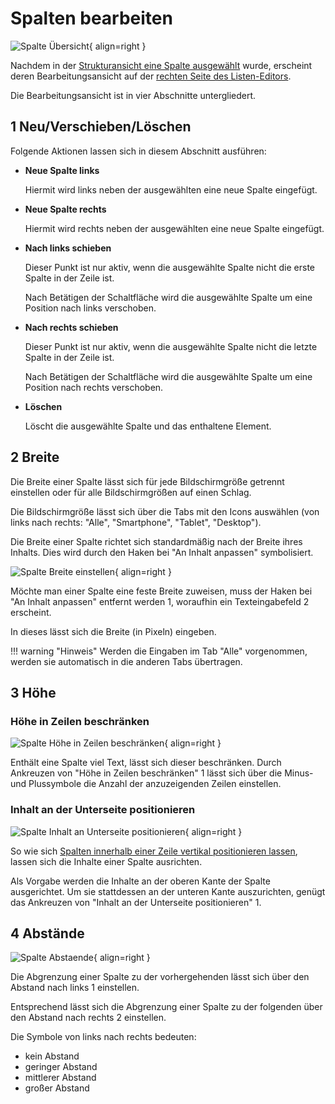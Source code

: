 # Spalten bearbeiten

![Spalte Übersicht](./spalte-uebersicht.png#smartphone){ align=right }

Nachdem in der [Strukturansicht eine Spalte ausgewählt](../listenstruktur/index.md#auswahl-einer-spalte) wurde, erscheint deren Bearbeitungsansicht auf der [rechten Seite des Listen-Editors](../index.md).

Die Bearbeitungsansicht ist in vier Abschnitte untergliedert.

## <span class="number space-right">1</span> Neu/Verschieben/Löschen

Folgende Aktionen lassen sich in diesem Abschnitt ausführen:

- **Neue Spalte links**

    Hiermit wird links neben der ausgewählten eine neue Spalte eingefügt.

- **Neue Spalte rechts**

    Hiermit wird rechts neben der ausgewählten eine neue Spalte eingefügt.

- **Nach links schieben**

    Dieser Punkt ist nur aktiv, wenn die ausgewählte Spalte nicht die erste Spalte in der Zeile ist.

    Nach Betätigen der Schaltfläche wird die ausgewählte Spalte um eine Position nach links verschoben.

- **Nach rechts schieben**

    Dieser Punkt ist nur aktiv, wenn die ausgewählte Spalte nicht die letzte Spalte in der Zeile ist.

    Nach Betätigen der Schaltfläche wird die ausgewählte Spalte um eine Position nach rechts verschoben.

- **Löschen**

    Löscht die ausgewählte Spalte und das enthaltene Element.

## <span class="number space-right">2</span> Breite

Die Breite einer Spalte lässt sich für jede Bildschirmgröße getrennt einstellen oder für alle Bildschirmgrößen auf einen Schlag.

Die Bildschirmgröße lässt sich über die Tabs mit den Icons auswählen (von links nach rechts: "Alle", "Smartphone", "Tablet", "Desktop").

Die Breite einer Spalte richtet sich standardmäßig nach der Breite ihres Inhalts. Dies wird durch den Haken bei "An Inhalt anpassen" symbolisiert.

<div class="margin-bottom-large"></div>

![Spalte Breite einstellen](spalte-breite-einstellen.png#small){ align=right }

Möchte man einer Spalte eine feste Breite zuweisen, muss der Haken bei "An Inhalt anpassen" entfernt werden <span class="number secondary">1</span>, woraufhin ein Texteingabefeld <span class="number secondary">2</span> erscheint.

In dieses lässt sich die Breite (in Pixeln) eingeben.

!!! warning "Hinweis"
    Werden die Eingaben im Tab "Alle" vorgenommen, werden sie automatisch in die anderen Tabs übertragen.

<div class="clear"></div>

## <span class="number space-right">3</span> Höhe

### Höhe in Zeilen beschränken

![Spalte Höhe in Zeilen beschränken](spalte-hoehe-in-zeilen.png#small){ align=right }

Enthält eine Spalte viel Text, lässt sich dieser beschränken. Durch Ankreuzen von "Höhe in Zeilen beschränken" <span class="number secondary">1</span> lässt sich über die Minus- und Plussymbole die Anzahl der anzuzeigenden Zeilen einstellen.

<div class="clear"></div>

### Inhalt an der Unterseite positionieren

![Spalte Inhalt an Unterseite positionieren](spalte-inhalte-an-unterseite.png#small){ align=right }

So wie sich [Spalten innerhalb einer Zeile vertikal positionieren lassen](./zeilen.md#3-vertikale-ausrichtung), lassen sich die Inhalte einer Spalte ausrichten.

Als Vorgabe werden die Inhalte an der oberen Kante der Spalte ausgerichtet. Um sie stattdessen an der unteren Kante auszurichten, genügt das Ankreuzen von "Inhalt an der Unterseite positionieren" <span class="number secondary">1</span>.

<div class="clear"></div>

## <span class="number space-right">4</span> Abstände

![Spalte Abstaende](spalte-abstaende.png#small){ align=right }

Die Abgrenzung einer Spalte zu der vorhergehenden lässt sich über den Abstand nach links <span class="number secondary">1</span> einstellen.

Entsprechend lässt sich die Abgrenzung einer Spalte zu der folgenden über den Abstand nach rechts <span class="number secondary">2</span> einstellen.

Die Symbole von links nach rechts bedeuten:

- kein Abstand
- geringer Abstand
- mittlerer Abstand
- großer Abstand

<div class="clear"></div>

